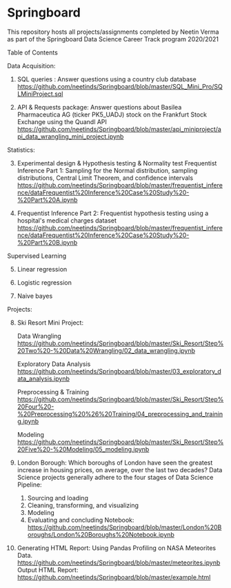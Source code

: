 
# Springboard 
This repository hosts all projects/assignments completed by Neetin Verma as part of the Springboard Data Science Career Track program 2020/2021

Table of Contents

Data Acquisition:

1. SQL queries : Answer questions using a country club database
  https://github.com/neetinds/Springboard/blob/master/SQL_Mini_Pro/SQLMiniProject.sql
	
2. API & Requests package: Answer questions about Basilea Pharmaceutica AG (ticker PK5_UADJ) stock on the Frankfurt Stock Exchange using the Quandl API 
   https://github.com/neetinds/Springboard/blob/master/api_miniproject/api_data_wrangling_mini_project.ipynb

Statistics:

3. Experimental design & Hypothesis testing & Normality test
   Frequentist Inference Part 1: Sampling for the Normal distribution, sampling distributions, Central Limit Theorem, and confidence intervals
   https://github.com/neetinds/Springboard/blob/master/frequentist_inference/dataFrequentist%20Inference%20Case%20Study%20-%20Part%20A.ipynb
   
4. Frequentist Inference Part 2: Frequentist hypothesis testing using a hospital's medical charges dataset
   https://github.com/neetinds/Springboard/blob/master/frequentist_inference/dataFrequentist%20Inference%20Case%20Study%20-%20Part%20B.ipynb
	
Supervised Learning

5. Linear regression

6. Logistic regression
 
7. Naive bayes

Projects:

8. Ski Resort Mini Project:

   Data Wrangling
   https://github.com/neetinds/Springboard/blob/master/Ski_Resort/Step%20Two%20-%20Data%20Wrangling/02_data_wrangling.ipynb
   
   Exploratory Data Analysis
   https://github.com/neetinds/Springboard/blob/master/03_exploratory_data_analysis.ipynb
   
   Preprocessing & Training
   https://github.com/neetinds/Springboard/blob/master/Ski_Resort/Step%20Four%20-%20Preprocessing%20%26%20Training/04_preprocessing_and_training.ipynb
   
   Modeling
   https://github.com/neetinds/Springboard/blob/master/Ski_Resort/Step%20Five%20-%20Modeling/05_modeling.ipynb
   
9. London Borough: Which boroughs of London have seen the greatest increase in housing prices, on average, over the last two decades? 
   Data Science projects generally adhere to the four stages of Data Science Pipeline:
   1. Sourcing and loading
   2. Cleaning, transforming, and visualizing
   3. Modeling
   4. Evaluating and concluding 
    Notebook:
    https://github.com/neetinds/Springboard/blob/master/London%20Boroughs/London%20Boroughs%20Notebook.ipynb

10. Generating HTML Report: Using Pandas Profiling on NASA Meteorites Data.
    https://github.com/neetinds/Springboard/blob/master/meteorites.ipynb
    Output HTML Report:
    https://github.com/neetinds/Springboard/blob/master/example.html
    
    

